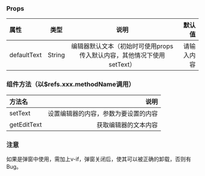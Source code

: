 ### Props
属性 | 类型 | 说明 | 默认值
:- | :-: | :-: | -:
defaultText | String | 编辑器默认文本（初始时可使用props传入默认内容，其他情况下使用setText） | 请输入内容

### 组件方法（以$refs.xxx.methodName调用）
方法名 | 说明
:- | -:
setText | 设置编辑器的内容，参数为要设置的内容
getEditText | 获取编辑器的文本内容

### 注意
如果是弹窗中使用，需加上v-if，弹窗关闭后，使其可以被正确的卸载，否则有Bug。
